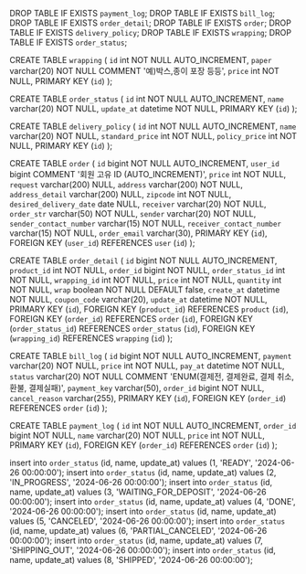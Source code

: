 DROP TABLE IF EXISTS `payment_log`;
DROP TABLE IF EXISTS `bill_log`;
DROP TABLE IF EXISTS `order_detail`;
DROP TABLE IF EXISTS `order`;
DROP TABLE IF EXISTS `delivery_policy`;
DROP TABLE IF EXISTS `wrapping`;
DROP TABLE IF EXISTS `order_status`;

CREATE TABLE `wrapping` (
    `id` int NOT NULL AUTO_INCREMENT,
    `paper` varchar(20) NOT NULL COMMENT '예)박스,종이 포장 등등',
    `price` int NOT NULL,
    PRIMARY KEY (`id`)
);

CREATE TABLE `order_status` (
    `id` int NOT NULL AUTO_INCREMENT,
    `name` varchar(20) NOT NULL,
    `update_at` datetime NOT NULL,
    PRIMARY KEY (`id`)
);


CREATE TABLE `delivery_policy` (
    `id` int NOT NULL AUTO_INCREMENT,
    `name` varchar(20) NOT NULL,
    `standard_price` int NOT NULL,
    `policy_price` int NOT NULL,
    PRIMARY KEY (`id`)
);

CREATE TABLE `order` (
    `id` bigint NOT NULL AUTO_INCREMENT,
    `user_id` bigint COMMENT '회원 고유 ID (AUTO_INCREMENT)',
    `price` int NOT NULL,
    `request` varchar(200) NULL,
    `address` varchar(200) NOT NULL,
    `address_detail` varchar(200) NULL,
    `zipcode` int NOT NULL,
    `desired_delivery_date` date NULL,
    `receiver` varchar(20) NOT NULL,
    `order_str` varchar(50) NOT NULL,
    `sender` varchar(20) NOT NULL,
    `sender_contact_number` varchar(15) NOT NULL,
    `receiver_contact_number` varchar(15) NOT NULL,
    `order_email` varchar(30),
    PRIMARY KEY (`id`),
    FOREIGN KEY (`user_id`) REFERENCES `user` (`id`)
);


CREATE TABLE `order_detail` (
    `id` bigint NOT NULL AUTO_INCREMENT,
    `product_id` int NOT NULL,
    `order_id` bigint NOT NULL,
    `order_status_id` int NOT NULL,
    `wrapping_id` int NOT NULL,
    `price` int NOT NULL,
    `quantity` int NOT NULL,
    `wrap` boolean NOT NULL DEFAULT false,
    `create_at` datetime NOT NULL,
    `coupon_code` varchar(20),
    `update_at` datetime NOT NULL,
    PRIMARY KEY (`id`),
    FOREIGN KEY (`product_id`) REFERENCES `product` (`id`),
    FOREIGN KEY (`order_id`) REFERENCES `order` (`id`),
    FOREIGN KEY (`order_status_id`) REFERENCES `order_status` (`id`),
    FOREIGN KEY (`wrapping_id`) REFERENCES `wrapping` (`id`)
);

CREATE TABLE `bill_log` (
    `id` bigint NOT NULL AUTO_INCREMENT,
    `payment` varchar(20) NOT NULL,
    `price` int NOT NULL,
    `pay_at` datetime NOT NULL,
    `status` varchar(20) NOT NULL COMMENT 'ENUM(결제전, 결제완료, 결제 취소, 환불, 결제실패)',
    `payment_key` varchar(50),
	`order_id` bigint NOT NULL,
    `cancel_reason` varchar(255),
    PRIMARY KEY (`id`),
    FOREIGN KEY (`order_id`) REFERENCES `order` (`id`)
);

CREATE TABLE `payment_log` (
    `id` int NOT NULL AUTO_INCREMENT,
    `order_id` bigint NOT NULL,
    `name` varchar(20) NOT NULL,
    `price` int NOT NULL,
    PRIMARY KEY (`id`),
    FOREIGN KEY (`order_id`) REFERENCES `order` (`id`)
);

insert into `order_status` (id, name, update_at) values (1, 'READY', '2024-06-26 00:00:00');
insert into `order_status` (id, name, update_at) values (2, 'IN_PROGRESS', '2024-06-26 00:00:00');
insert into `order_status` (id, name, update_at) values (3, 'WAITING_FOR_DEPOSIT', '2024-06-26 00:00:00');
insert into `order_status` (id, name, update_at) values (4, 'DONE', '2024-06-26 00:00:00');
insert into `order_status` (id, name, update_at) values (5, 'CANCELED', '2024-06-26 00:00:00');
insert into `order_status` (id, name, update_at) values (6, 'PARTIAL_CANCELED', '2024-06-26 00:00:00');
insert into `order_status` (id, name, update_at) values (7, 'SHIPPING_OUT', '2024-06-26 00:00:00');
insert into `order_status` (id, name, update_at) values (8, 'SHIPPED', '2024-06-26 00:00:00');